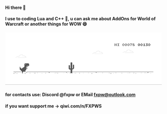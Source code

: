   #### Hi there 👋
  #### I use to coding Lua and С++ 🤔, u can ask me about AddOns for World of Warcraft or another things for WOW 😄
[![](https://github.com/fxpw/fxpw/blob/main/img/T-RexChromeDinoGame.gif)](https://chromedino.com)
 #### for contacts use: Discord @fxpw or EMail fxpw@outlook.com
 #### if you want support me -> qiwi.com/n/FXPWS

<!--
**fxpw/fxpw** is a ✨ _special_ ✨ repository because its `README.md` (this file) appears on your GitHub profile.

Here are some ideas to get you started:

- 🔭 I’m currently working on ...
- 🌱 I’m currently learning ...
- 👯 I’m looking to collaborate on ...
- 🤔 I’m looking for help with ...
- 💬 Ask me about ...
- 📫 How to reach me: ...
- 😄 Pronouns: ...
- ⚡ Fun fact: ...
-->


